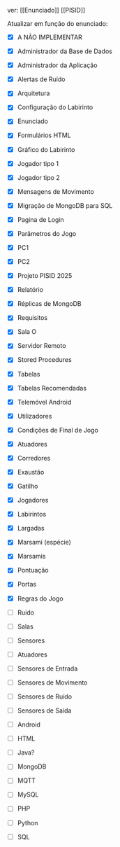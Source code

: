 ver:
	[[Enunciado]]
	[[PISID]]

Atualizar em função do enunciado:

- [x] A NÃO IMPLEMENTAR
- [x] Administrador da Base de Dados
- [x] Administrador da Aplicação
- [x] Alertas de Ruído
- [x] Arquitetura
- [x] Configuração do Labirinto
- [x] Enunciado
- [x] Formulários HTML
- [x] Gráfico do Labirinto
- [x] Jogador tipo 1
- [x] Jogador tipo 2
- [x] Mensagens de Movimento
- [x] Migração de MongoDB para SQL
- [x] Pagina de Login
- [x] Parâmetros do Jogo
- [x] PC1
- [x] PC2
- [x] Projeto PISID 2025
- [x] Relatório
- [x] Réplicas de MongoDB
- [x] Requisitos
- [x] Sala O
- [x] Servidor Remoto
- [x] Stored Procedures
- [x] Tabelas
- [x] Tabelas Recomendadas
- [x] Telemóvel Android
- [x] Utilizadores

- [x] Condições de Final de Jogo
- [x] Atuadores
- [x] Corredores
- [x] Exaustão
- [x] Gatilho
- [x] Jogadores
- [x] Labirintos
- [x] Largadas
- [x] Marsami (espécie)
- [x] Marsamis
- [x] Pontuação
- [x] Portas
- [x] Regras do Jogo
- [ ] Ruído
- [ ] Salas
- [ ] Sensores
- [ ] Atuadores
- [ ] Sensores de Entrada
- [ ] Sensores de Movimento
- [ ] Sensores de Ruído
- [ ] Sensores de Saída

- [ ] Android
- [ ] HTML
- [ ] Java?
- [ ] MongoDB
- [ ] MQTT
- [ ] MySQL
- [ ] PHP
- [ ] Python
- [ ] SQL
